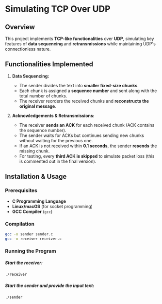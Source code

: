 # Simulating TCP Over UDP

## Overview  
This project implements **TCP-like functionalities** over **UDP**, simulating key features of **data sequencing** and **retransmissions** while maintaining UDP's connectionless nature.  

## Functionalities Implemented  
1. **Data Sequencing:**  
   - The sender divides the text into **smaller fixed-size chunks**.  
   - Each chunk is assigned a **sequence number** and sent along with the total number of chunks.  
   - The receiver reorders the received chunks and **reconstructs the original message**.  

2. **Acknowledgements & Retransmissions:**  
   - The receiver **sends an ACK** for each received chunk (ACK contains the sequence number).  
   - The sender waits for ACKs but continues sending new chunks without waiting for the previous one.  
   - If an ACK is not received within **0.1 seconds**, the sender **resends** the missing chunk.  
   - For testing, every **third ACK is skipped** to simulate packet loss (this is commented out in the final version).  

## Installation & Usage  
### Prerequisites  
- **C Programming Language**  
- **Linux/macOS** (for socket programming)  
- **GCC Compiler** (`gcc`)  

### Compilation  
```sh
gcc -o sender sender.c  
gcc -o receiver receiver.c  
```

### Running the Program

##### Start the receiver:

```sh
./receiver
```

##### Start the sender and provide the input text:

```sh
./sender
```